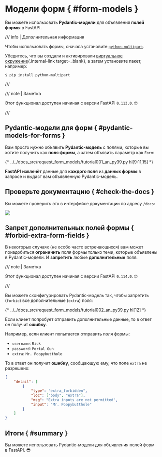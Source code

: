 # Модели форм { #form-models }

Вы можете использовать **Pydantic-модели** для объявления **полей формы** в FastAPI.

/// info | Дополнительная информация

Чтобы использовать формы, сначала установите <a href="https://github.com/Kludex/python-multipart" class="external-link" target="_blank">`python-multipart`</a>.

Убедитесь, что вы создали и активировали [виртуальное окружение](../virtual-environments.md){.internal-link target=_blank}, а затем установите пакет, например:

```console
$ pip install python-multipart
```

///

/// note | Заметка

Этот функционал доступен начиная с версии FastAPI `0.113.0`. 🤓

///

## Pydantic-модели для форм { #pydantic-models-for-forms }

Вам просто нужно объявить **Pydantic-модель** с полями, которые вы хотите получить как **поля формы**, а затем объявить параметр как `Form`:

{* ../../docs_src/request_form_models/tutorial001_an_py39.py hl[9:11,15] *}

**FastAPI** **извлечёт** данные для **каждого поля** из **данных формы** в запросе и выдаст вам объявленную Pydantic-модель.

## Проверьте документацию { #check-the-docs }

Вы можете проверить это в интерфейсе документации по адресу `/docs`:

<div class="screenshot">
<img src="/img/tutorial/request-form-models/image01.png">
</div>

## Запрет дополнительных полей формы { #forbid-extra-form-fields }

В некоторых случаях (не особо часто встречающихся) вам может понадобиться **ограничить** поля формы только теми, которые объявлены в Pydantic-модели. И **запретить** любые **дополнительные** поля.

/// note | Заметка

Этот функционал доступен начиная с версии FastAPI `0.114.0`. 🤓

///

Вы можете сконфигурировать Pydantic-модель так, чтобы запретить (`forbid`) все дополнительные (`extra`) поля:

{* ../../docs_src/request_form_models/tutorial002_an_py39.py hl[12] *}

Если клиент попробует отправить дополнительные данные, то в ответ он получит **ошибку**.

Например, если клиент попытается отправить поля формы:

* `username`: `Rick`
* `password`: `Portal Gun`
* `extra`: `Mr. Poopybutthole`

То в ответ он получит **ошибку**, сообщающую ему, что поле `extra` не разрешено:

```json
{
    "detail": [
        {
            "type": "extra_forbidden",
            "loc": ["body", "extra"],
            "msg": "Extra inputs are not permitted",
            "input": "Mr. Poopybutthole"
        }
    ]
}
```

## Итоги { #summary }

Вы можете использовать Pydantic-модели для объявления полей форм в FastAPI. 😎
